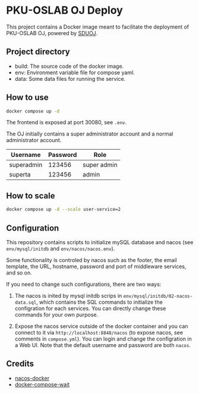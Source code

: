 # PKU-OSLAB OJ Deploy

This project contains a Docker image meant to facilitate the deployment of PKU-OSLAB OJ, powered by [SDUOJ](https://github.com/SDUOJ/OnlineJudge).

## Project directory

- build: The source code of the docker image.
- env: Environment variable file for compose yaml.
- data: Some data files for running the service.

## How to use

```bash
docker compose up -d
```

The frontend is exposed at port 30080, see `.env`.

The OJ initially contains a super administrator account and a normal administrator account.

| Username    | Password  | Role        |
| ----------- | --------- | ----------- |
| superadmin  | 123456    | super admin |
| superta     | 123456    | admin       |

## How to scale

```bash
docker compose up -d --scale user-service=2
```

## Configuration

This repository contains scripts to initialize mySQL database and nacos (see `env/mysql/initdb` and `env/nacos/nacos.env`).

Some functionality is controled by nacos such as the footer, the email template, the URL, hostname, password and port of middleware services, and so on.

If you need to change such configurations, there are two ways:

1. The nacos is inited by mysql initdb scrips in `env/mysql/initdb/02-nacos-data.sql`, which contains the SQL commands to initialize the configration for each services.
You can directly change these commands for your own purpose.

2. Expose the nacos service outside of the docker container and you can connect to it via `http://localhost:8848/nacos` (to expose nacos, see comments in `compose.yml`).
You can login and change the configration in a Web UI. Note that the default username and password are both `nacos`.

## Credits

* [nacos-docker](https://github.com/nacos-group/nacos-docker)
* [docker-compose-wait](https://github.com/ufoscout/docker-compose-wait)


